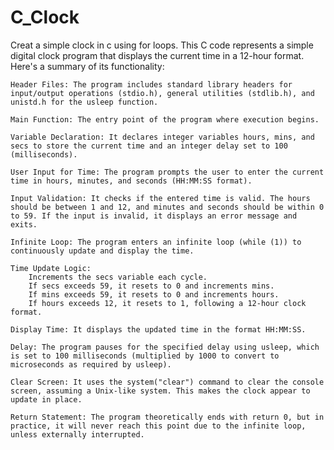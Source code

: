 # C_Clock

Creat a simple clock in c using for loops. This C code represents a simple digital clock program that displays the current time in a 12-hour format. Here's a summary of its functionality:

    Header Files: The program includes standard library headers for input/output operations (stdio.h), general utilities (stdlib.h), and unistd.h for the usleep function.

    Main Function: The entry point of the program where execution begins.

    Variable Declaration: It declares integer variables hours, mins, and secs to store the current time and an integer delay set to 100 (milliseconds).

    User Input for Time: The program prompts the user to enter the current time in hours, minutes, and seconds (HH:MM:SS format).

    Input Validation: It checks if the entered time is valid. The hours should be between 1 and 12, and minutes and seconds should be within 0 to 59. If the input is invalid, it displays an error message and exits.

    Infinite Loop: The program enters an infinite loop (while (1)) to continuously update and display the time.

    Time Update Logic:
        Increments the secs variable each cycle.
        If secs exceeds 59, it resets to 0 and increments mins.
        If mins exceeds 59, it resets to 0 and increments hours.
        If hours exceeds 12, it resets to 1, following a 12-hour clock format.

    Display Time: It displays the updated time in the format HH:MM:SS.

    Delay: The program pauses for the specified delay using usleep, which is set to 100 milliseconds (multiplied by 1000 to convert to microseconds as required by usleep).

    Clear Screen: It uses the system("clear") command to clear the console screen, assuming a Unix-like system. This makes the clock appear to update in place.

    Return Statement: The program theoretically ends with return 0, but in practice, it will never reach this point due to the infinite loop, unless externally interrupted.
